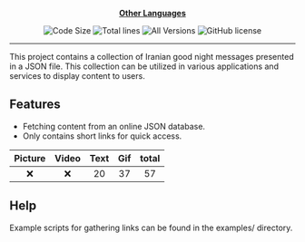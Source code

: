 <div align="center">

[**Other Languages**](.github/README/)

</div>

<p align="center">
  <img src="https://img.shields.io/github/languages/code-size/robonamari/Good_Night-database?style=flat" alt="Code Size">
  <img src="https://tokei.rs/b1/github/robonamari/Good_Night-database?style=flat" alt="Total lines">
  <img src="https://img.shields.io/badge/all%20languages-all%20Versions-blue" alt="All Versions">
  <img src="https://img.shields.io/github/license/robonamari/Good_Night-database" alt="GitHub license">
</p>

---

This project contains a collection of Iranian good night messages presented in a JSON file. This collection can be utilized in various applications and services to display content to users.

## Features

- Fetching content from an online JSON database.
- Only contains short links for quick access.

| Picture | Video | Text | Gif | total |
| :-----: | :---: | :--: | :-: | :---: |
|   :x:   |  :x:  |  20  | 37  |  57   |

## Help

Example scripts for gathering links can be found in the examples/ directory.
